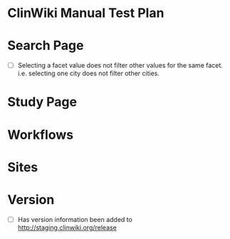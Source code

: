 
# ClinWiki Manual Test Plan

# Search Page
- [ ] Selecting a facet value does not filter other values for the same facet.  i.e. selecting one city does not filter other cities.

# Study Page

# Workflows

# Sites

# Version
- [ ] Has version information been added to http://staging.clinwiki.org/release
